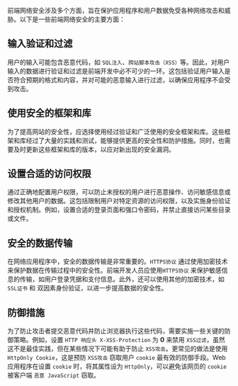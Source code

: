 前端网络安全涉及多个方面，旨在保护应用程序和用户数据免受各种网络攻击和威胁。以下是一些前端网络安全的主要方面：

## 输入验证和过滤
用户的输入可能包含恶意代码，如 `SQL注入`、`跨站脚本攻击（XSS）`等。因此，对用户输入的数据进行验证和过滤是前端开发中必不可少的一环。这包括验证用户输入是否符合预期的格式和内容，并对可能的恶意输入进行过滤，以确保应用程序不会受到攻击。

## 使用安全的框架和库
为了提高网站的安全性，应选择使用经过验证和广泛使用的安全框架和库。这些框架和库经过了大量的实践和测试，能够提供更高的安全性和防护措施。同时，也需要及时更新这些框架和库的版本，以应对新出现的安全漏洞。

## 设置合适的访问权限
通过正确地配置用户权限，可以防止未授权的用户进行恶意操作、访问敏感信息或修改其他用户的数据。这包括限制用户对特定资源的访问权限，以及实施身份验证和授权机制。例如，设置合适的登录页面和强口令密码，并禁止直接访问某些目录或文件。

## 安全的数据传输
在网络应用程序中，安全的数据传输是非常重要的。`HTTPS协议` 通过使用加密技术来保护数据在传输过程中的安全性。前端开发人员应使用`HTTPS协议` 来保护敏感信息的传输，如用户登录凭据和支付信息。此外，还可以使用其他的加密技术，如 `SSL证书` 和 双因素身份验证，以进一步提高数据的安全性。

## 防御措施
为了防止攻击者提交恶意代码并防止浏览器执行这些代码，需要实施一些关键的防御策略。例如，设置 `HTTP 响应头 X-XSS-Protection` 为 **0** 来禁用 `XSS过滤`，虽然这不是最佳实践，但在某些情况下可能有助于防止 `XSS攻击`。更常见的做法是使用` HttpOnly Cookie`，这是预防 `XSS攻击` 窃取用户 `cookie` 最有效的防御手段。Web应用程序在设置 `cookie` 时，将其属性设为 `HttpOnly`，可以避免该网页的 `cookie` 被客户端 `恶意 JavaScript` 窃取。
